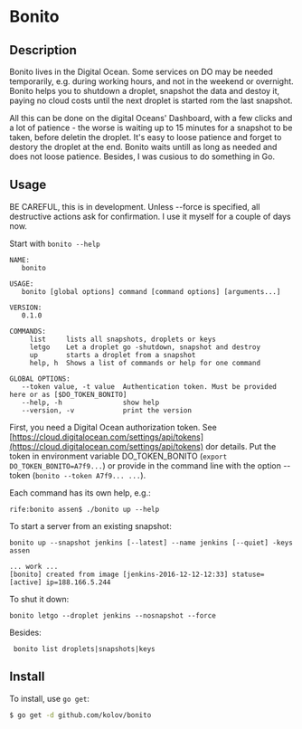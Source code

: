 # Bonito

## Description

Bonito lives in the Digital Ocean. Some services on DO may be needed temporarily, e.g. during working hours, 
and not in the weekend or overnight. 
Bonito helps you to shutdown a droplet, snapshot the data and destoy it,
paying no cloud costs until the next droplet is started rom the last snapshot.   

All this can be done on the digital Oceans' Dashboard, 
with a few clicks and a lot of patience - the worse is waiting up to 15 minutes for a snapshot to be taken,
before deletin the droplet. It's easy to loose patience and forget to destory the droplet at the end.
Bonito waits untill as long as needed and does not loose patience.
Besides, I was cusious to do something in Go.

## Usage

BE CAREFUL, this is in development. Unless --force is specified, all destructive actions ask for confirmation. I use 
it myself for a couple of days now. 

Start with `bonito --help`

    NAME:
       bonito
    
    USAGE:
       bonito [global options] command [command options] [arguments...]
    
    VERSION:
       0.1.0
    
    COMMANDS:
         list     lists all snapshots, droplets or keys
         letgo    Let a droplet go -shutdown, snapshot and destroy
         up       starts a droplet from a snapshot
         help, h  Shows a list of commands or help for one command
    
    GLOBAL OPTIONS:
       --token value, -t value  Authentication token. Must be provided here or as [$DO_TOKEN_BONITO]
       --help, -h               show help
       --version, -v            print the version
      
First, you need a Digital Ocean authorization token. See 
[https://cloud.digitalocean.com/settings/api/tokens](https://cloud.digitalocean.com/settings/api/tokens) dor details.
Put the token in environment variable DO_TOKEN_BONITO (`export DO_TOKEN_BONITO=A7f9...`) or provide in the command line
with the option --token (`bonito --token A7f9... ...`).

Each command has its own help, e.g.:

    rife:bonito assen$ ./bonito up --help

To start a server from an existing snapshot:

    bonito up --snapshot jenkins [--latest] --name jenkins [--quiet] -keys assen
 
    ... work ...
    [bonito] created from image [jenkins-2016-12-12-12:33] statuse=[active] ip=188.166.5.244
    
To shut it down:

    bonito letgo --droplet jenkins --nosnapshot --force
    
Besides:
 
     bonito list droplets|snapshots|keys
      
## Install

To install, use `go get`:

```bash
$ go get -d github.com/kolov/bonito
```
